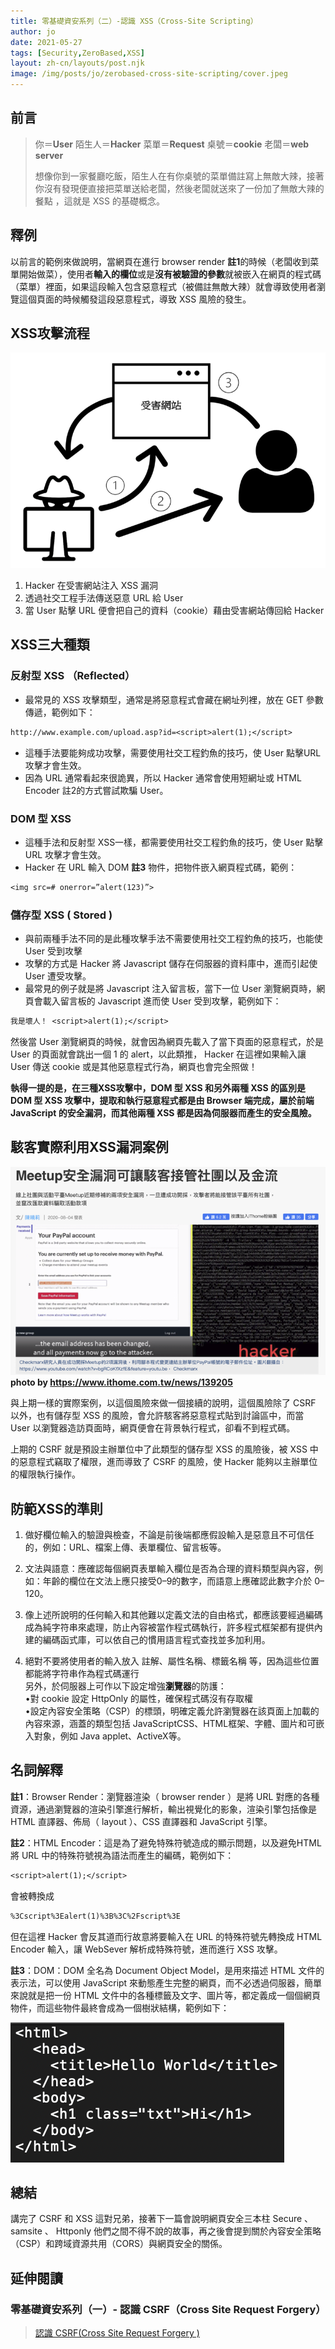 ```yaml
---
title: 零基礎資安系列（二）-認識 XSS（Cross-Site Scripting）
author: jo
date: 2021-05-27
tags: [Security,ZeroBased,XSS]
layout: zh-cn/layouts/post.njk
image: /img/posts/jo/zerobased-cross-site-scripting/cover.jpeg
---
```

<!-- summary -->
## 前言
> 你＝**User** 陌生人＝**Hacker** 菜單＝**Request** 桌號＝**cookie** 老闆＝**web server**
> 
> 想像你到一家餐廳吃飯，陌生人在有你桌號的菜單備註寫上無敵大辣，接著你沒有發現便直接把菜單送給老闆，然後老闆就送來了一份加了無敵大辣的餐點 ，這就是 XSS 的基礎概念。
<!-- summary -->

## 釋例

以前言的範例來做說明，當網頁在進行 browser render **註1**的時候（老闆收到菜單開始做菜），使用者**輸入的欄位**或是**沒有被驗證的參數**就被嵌入在網頁的程式碼（菜單）裡面，如果這段輸入包含惡意程式（被備註無敵大辣）就會導致使用者瀏覽這個頁面的時候觸發這段惡意程式，導致 XSS 風險的發生。

## XSS攻擊流程

![](/img/posts/jo/zerobased-cross-site-scripting/p1.png)

1.  Hacker 在受害網站注入 XSS 漏洞
2.  透過社交工程手法傳送惡意 URL 給 User
3.  當 User 點擊 URL 便會把自己的資料（cookie）藉由受害網站傳回給 Hacker

## XSS三大種類

### 反射型 XSS （Reflected）

*   最常見的 XSS 攻擊類型，通常是將惡意程式會藏在網址列裡，放在 GET 參數傳遞，範例如下：

```txt
http://www.example.com/upload.asp?id=<script>alert(1);</script>
```

*   這種手法要能夠成功攻擊，需要使用社交工程釣魚的技巧，使 User 點擊URL 攻擊才會生效。
*   因為 URL 通常看起來很詭異，所以 Hacker 通常會使用短網址或 HTML Encoder 註2的方式嘗試欺騙 User。

### DOM 型 XSS

*   這種手法和反射型 XSS一樣，都需要使用社交工程釣魚的技巧，使 User 點擊 URL 攻擊才會生效。
*   Hacker 在 URL 輸入 DOM **註3** 物件，把物件嵌入網頁程式碼，範例：

```txt
<img src=# onerror=”alert(123)”>
```

### 儲存型 XSS ( Stored )

*   與前兩種手法不同的是此種攻擊手法不需要使用社交工程釣魚的技巧，也能使 User 受到攻擊
*   攻擊的方式是 Hacker 將 Javascript 儲存在伺服器的資料庫中，進而引起使 User 遭受攻擊。
*   最常見的例子就是將 Javascript 注入留言板，當下一位 User 瀏覽網頁時，網頁會載入留言板的 Javascript 進而使 User 受到攻擊，範例如下：

```txt
我是壞人！ <script>alert(1);</script>
```

然後當 User 瀏覽網頁的時候，就會因為網頁先載入了當下頁面的惡意程式，於是 User 的頁面就會跳出一個 1 的 alert，以此類推， Hacker 在這裡如果輸入讓 User 傳送 cookie 或是其他惡意程式行為，網頁也會完全照做！

**執得一提的是，在三種XSS攻擊中，DOM 型 XSS 和另外兩種 XSS 的區別是 DOM 型 XSS 攻擊中，提取和執行惡意程式都是由 Browser 端完成，屬於前端 JavaScript 的安全漏洞，而其他兩種 XSS 都是因為伺服器而產生的安全風險。**

## 駭客實際利用XSS漏洞案例

![](/img/posts/jo/zerobased-cross-site-scripting/p2.png)
**photo by https://www.ithome.com.tw/news/139205**

與上期一樣的實際案例，以這個風險來做一個接續的說明，這個風險除了 CSRF 以外，也有儲存型 XSS 的風險，會允許駭客將惡意程式貼到討論區中，而當 User 以瀏覽器造訪頁面時，網頁便會在背景執行程式，卻看不到程式碼。

上期的 CSRF 就是預設主辦單位中了此類型的儲存型 XSS 的風險後，被 XSS 中的惡意程式竊取了權限，進而導致了 CSRF 的風險，使 Hacker 能夠以主辦單位的權限執行操作。

## 防範XSS的準則

1.  做好欄位輸入的驗證與檢查，不論是前後端都應假設輸入是惡意且不可信任的，例如：URL、檔案上傳、表單欄位、留言板等。

2.  文法與語意：應確認每個網頁表單輸入欄位是否為合理的資料類型與內容，例如：年齡的欄位在文法上應只接受0–9的數字，而語意上應確認此數字介於 0–120。

3.  像上述所說明的任何輸入和其他難以定義文法的自由格式，都應該要經過編碼成為純字符串來處理，防止內容被當作程式碼執行，許多程式框架都有提供內建的編碼函式庫，可以依自己的慣用語言程式查找並多加利用。

4.  絕對不要將使用者的輸入放入 註解、屬性名稱、標籤名稱 等，因為這些位置都能將字符串作為程式碼運行  
    另外，於伺服器上可作以下設定增強**瀏覽器**的防護：  
    •對 cookie 設定 HttpOnly 的屬性，確保程式碼沒有存取權  
    •設定內容安全策略（CSP）的標頭，明確定義允許瀏覽器在該頁面上加載的內容來源，涵蓋的類型包括 JavaScriptCSS、HTML框架、字體、圖片和可嵌入對象，例如 Java applet、ActiveX等。

## 名詞解釋

**註1**：Browser Render：瀏覽器渲染（ browser render ）是將 URL 對應的各種資源，通過瀏覽器的渲染引擎進行解析，輸出視覺化的影象，渲染引擎包括像是 HTML 直譯器、佈局（ layout ）、CSS 直譯器和 JavaScript 引擎。

**註2**：HTML Encoder：這是為了避免特殊符號造成的顯示問題，以及避免HTML 將 URL 中的特殊符號視為語法而產生的編碼，範例如下：

```txt
<script>alert(1);</script> 
```
會被轉換成
```txt
%3Cscript%3Ealert(1)%3B%3C%2Fscript%3E
```

但在這裡 Hacker 會反其道而行故意將要輸入在 URL 的特殊符號先轉換成 HTML Encoder 輸入，讓 WebSever 解析成特殊符號，進而進行 XSS 攻擊。

**註3**：DOM：DOM 全名為 Document Object Model，是用來描述 HTML 文件的表示法，可以使用 JavaScript 來動態產生完整的網頁，而不必透過伺服器，簡單來說就是把一份 HTML 文件中的各種標籤及文字、圖片等，都定義成一個個網頁物件，而這些物件最終會成為一個樹狀結構，範例如下：

![](/img/posts/jo/zerobased-cross-site-scripting/p3.png)

## 總結

講完了 CSRF 和 XSS 這對兄弟，接著下一篇會說明網頁安全三本柱 Secure 、 samsite 、 Httponly 他們之間不得不說的故事，再之後會提到關於內容安全策略（CSP）和跨域資源共用（CORS）與網頁安全的關係。

## 延伸閱讀

### 零基礎資安系列（一）- 認識 CSRF（Cross Site Request Forgery）

> [認識 CSRF(Cross Site Request Forgery )](https://tech-blog.cymetrics.io/jo/zerobased-cross-site-request-forgery)
